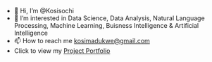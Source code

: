 - 👋 Hi, I’m @Kosisochi
- 👀 I’m interested in Data Science, Data Analysis, Natural Language Processing, Machine Learning, Buisness Intelligence & Artificial Intelligence
- 📫 How to reach me kosimadukwe@gmail.com
- Click to view my [Project Portfolio](https://kosisochi.github.io/Portfolio/#projects)

<!---
Kosisochi/Kosisochi is a ✨ special ✨ repository because its `README.md` (this file) appears on your GitHub profile.
You can click the Preview link to take a look at your changes.
--->
